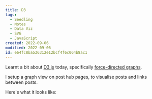 ```yaml
---
title: D3
tags:
  - Seedling
  - Notes
  - Data Viz
  - SVG
  - JavaScript
created: 2022-09-06
modified: 2022-09-06
id: e64fc8ba536312e12bcf4f6c064b8ac1
---
```


Learnt a bit about [D3.js](https://d3js.org/) today, specifically [force-directed graphs](https://observablehq.com/@d3/disjoint-force-directed-graph?collection=@d3/d3-force).

I setup a graph view on post hub pages, to visualise posts and links between posts.

Here's what it looks like:

<div id="graph"></div>
